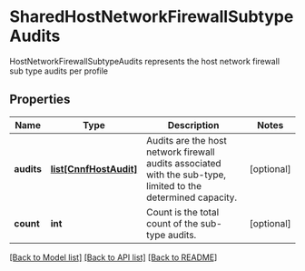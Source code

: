 # SharedHostNetworkFirewallSubtypeAudits

HostNetworkFirewallSubtypeAudits represents the host network firewall sub type audits per profile

## Properties
Name | Type | Description | Notes
------------ | ------------- | ------------- | -------------
**audits** | [**list[CnnfHostAudit]**](CnnfHostAudit.md) | Audits are the host network firewall audits associated with the sub-type, limited to the determined capacity.  | [optional] 
**count** | **int** | Count is the total count of the sub-type audits.  | [optional] 

[[Back to Model list]](../README.md#documentation-for-models) [[Back to API list]](../README.md#documentation-for-api-endpoints) [[Back to README]](../README.md)


